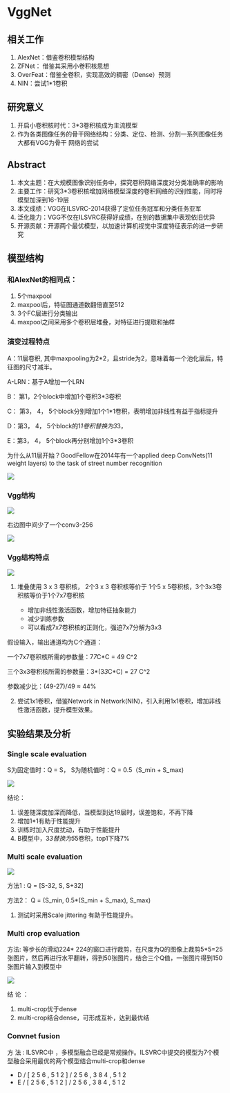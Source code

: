 # VggNet

## 相关工作

1. AlexNet：借鉴卷积模型结构
2. ZFNet： 借鉴其采用小卷积核思想
3. OverFeat：借鉴全卷积，实现高效的稠密（Dense）预测
4. NIN：尝试1*1卷积

## 研究意义

1. 开启小卷积核时代：3*3卷积核成为主流模型
2. 作为各类图像任务的骨干网络结构：分类、定位、检测、分割一系列图像任务大都有VGG为骨干
网络的尝试


## Abstract

1. 本文主题：在大规模图像识别任务中，探究卷积网络深度对分类准确率的影响
2. 主要工作：研究3*3卷积核增加网络模型深度的卷积网络的识别性能，同时将模型加深到16-19层
3. 本文成绩：VGG在ILSVRC-2014获得了定位任务冠军和分类任务亚军
4. 泛化能力：VGG不仅在ILSVRC获得好成绩，在别的数据集中表现依旧优异
5. 开源贡献：开源两个最优模型，以加速计算机视觉中深度特征表示的进一步研究


## 模型结构

### 和AlexNet的相同点：
1. 5个maxpool 
2. maxpool后，特征图通道数翻倍直至512 
3. 3个FC层进行分类输出 
4. maxpool之间采用多个卷积层堆叠，对特征进行提取和抽样

### 演变过程特点
A：11层卷积, 其中maxpooling为2*2，且stride为2，意味着每一个池化层后，特征图的尺寸减半。

A-LRN：基于A增加一个LRN

B： 第1，2个block中增加1个卷积3*3卷积

C： 第3， 4， 5个block分别增加1个1*1卷积，表明增加非线性有益于指标提升

D：第3， 4， 5个block的1*1卷积替换为3*3，

E：第3， 4， 5个block再分别增加1个3*3卷积

为什么从11层开始？GoodFellow在2014年有一个applied deep ConvNets(11 weight layers) to the task of street number recognition

<img src="https://github.com/xiaoxingchen505/SOA_Deep_Learning/blob/main/images/vgg1.png">

### Vgg结构

<img src="https://github.com/xiaoxingchen505/SOA_Deep_Learning/blob/main/images/vgg2.png">

右边图中间少了一个conv3-256

<img src="https://github.com/xiaoxingchen505/SOA_Deep_Learning/blob/main/images/vgg3.png">

### Vgg结构特点

<img src="https://github.com/xiaoxingchen505/SOA_Deep_Learning/blob/main/images/vgg4.png">

1. 堆叠使用 3 x 3 卷积核， 2个3 x 3 卷积核等价于 1个5 x 5卷积核，3个3x3卷积核等价于1个7x7卷积核

    * 增加非线性激活函数，增加特征抽象能力
    * 减少训练参数
    * 可以看成7x7卷积核的正则化，强迫7x7分解为3x3

假设输入，输出通道均为C个通道：

一个7x7卷积核所需的参数量：7*7*C*C = 49 C^2

三个3x3卷积核所需的参数量：3*(3*3*C*C) = 27 C^2

参数减少比：(49-27)/49 ≈ 44%

2. 尝试1x1卷积，借鉴Network in Network(NIN)，引入利用1x1卷积，增加非线性激活函数，提升模型效果。



## 实验结果及分析

### Single scale evaluation

S为固定值时：Q = S， S为随机值时：Q = 0.5（S_min + S_max)

<img src="https://github.com/xiaoxingchen505/SOA_Deep_Learning/blob/main/images/vgg5.png">

结论：
1. 误差随深度加深而降低，当模型到达19层时，误差饱和，不再下降
2. 增加1*1有助于性能提升
3. 训练时加入尺度扰动，有助于性能提升
4. B模型中，3*3替换为5*5卷积，top1下降7%

### Multi scale evaluation
<img src="https://github.com/xiaoxingchen505/SOA_Deep_Learning/blob/main/images/vgg6.png">

方法1 :
Q = [S-32, S, S+32]

方法2：
Q = (S_min, 0.5*(S_min + S_max), S_max)

1. 测试时采用Scale jittering 有助于性能提升。

### Multi crop evaluation

方法:
等步长的滑动224* 224的窗口进行裁剪，在尺度为Q的图像上裁剪5*5=25张图片，然后再进行水平翻转，得到50张图片，结合三个Q值，一张图片得到150张图片输入到模型中

<img src="https://github.com/xiaoxingchen505/SOA_Deep_Learning/blob/main/images/vgg7.png">

结 论 ：
1. multi-crop优于dense
2. multi-crop结合dense，可形成互补，达到最优结


### Convnet fusion

方 法 : ILSVRC中 ，多模型融合已经是常规操作。ILSVRC中提交的模型为7个模型融合采用最优的两个模型结合multi-crop和dense
* D / [ 2 5 6 , 5 1 2 ] / 2 5 6 , 3 8 4 , 5 1 2
* E / [ 2 5 6 , 5 1 2 ] / 2 5 6 , 3 8 4 , 5 1 2
